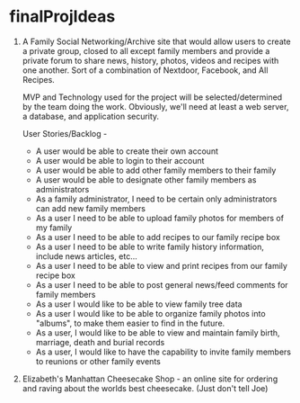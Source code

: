 # finalProjIdeas

1) A Family Social Networking/Archive site that would allow users to create a private group, closed to all except family members and provide a private forum 
   to share news, history, photos, videos and recipes with one another.  Sort of a combination of Nextdoor, Facebook, and All Recipes.
    
    MVP and Technology used for the project will be selected/determined by the team doing the work.  Obviously, we'll need at least a web server, a database, and application security.  
    
    User Stories/Backlog - 
    
    - A user would be able to create their own account
    - A user would be able to login to their account
    - A user would be able to add other family members to their family
    - A user would be able to designate other family members as administrators
    - As a family administrator, I need to be certain only administrators can add new family members
    - As a user I need to be able to upload family photos for members of my family
    - As a user I need to be able to add recipes to our family recipe box
    - As a user I need to be able to write family history information, include news articles, etc...
    - As a user I need to be able to view and print recipes from our family recipe box
    - As a user I need to be able to post general news/feed comments for family members
    - As a user I would like to be able to view family tree data
    - As a user I would like to be able to organize family photos into "albums", to make them easier to find in the future.
    - As a user, I would like to be able to view and maintain family birth, marriage, death and burial records
    - As a user, I would like to have the capability to invite family members to reunions or other family events
 
    
 2)  Elizabeth's Manhattan Cheesecake Shop - an online site for ordering and raving about the worlds best cheesecake. (Just don't tell Joe)
       
       
        
        
   
    
